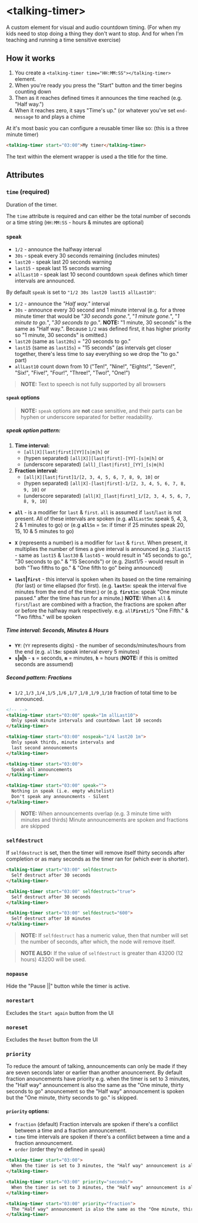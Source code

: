 # &lt;talking-timer&gt;

A custom element for visual and audio countdown timing. (For when my kids need to stop doing a thing they don't want to stop. And for when I'm teaching and running a time sensitive exercise)

## How it works

1. You create a `<talking-timer time="HH:MM:SS"></talking-timer>` element.
2. When you're ready you press the "Start" button and the timer begins counting down
3. Then as it reaches defined times it announces the time reached (e.g. "Half way.")
4. When it reaches zero, it says "Time's up." (or whatever you've set `end-message` to and plays a chime

At it's most basic you can configure a reusable timer like so: (this is a three minute timer)
``` html
<talking-timer start="03:00">My timer</talking-timer>
```

The text within the element wrapper is used a the title for the time.

## Attributes

### `time` (required)

Duration of the timer.

The `time` attribute is required and can either be the total number of seconds or a time string (`HH:MM:SS` - hours & minutes are optional)

### `speak`


* `1/2` - announce the halfway interval
* `30s` - speak every 30 seconds remaining (includes minutes)
* `last20` - speak last 20 seconds warning
* `last15` - speak last 15 seconds warning
* `allLast10` - speak last 10 second countdown
`speak` defines which timer intervals are announced.

By default `speak` is set to `"1/2 30s last20 last15 allLast10"`:
* `1/2` - announce the *"Half way."* interval
* `30s` - announce every 30 second and 1 minute interval
  (e.g. for a three minute timer that would be "*30 seconds gone.*", "*1 minute gone.*", "*1 minute to go.*", "*30 seconds to go.*".
  __NOTE:__ "1 minute, 30 seconds" is the same as "Half way.". Because `1/2` was defined first, it has higher priority so "1 minute, 30 seconds" is omitted.)
* `last20` (same as `last20s`) = "20 seconds to go."
* `last15` (same as `last15s`) = "15 seconds" (as intervals get closer together, there's less time to say everything so we drop the "to go." part)
* `allLast10` count down from 10 ("Ten!", "Nine!", "Eights!", "Seven!", "Six!", "Five!", "Four!", "Three!", "Two!", "One!")

> __NOTE:__ Text to speech is not fully supported by all browsers

#### `speak` options

> __NOTE:__ `speak` options are __not__ case sensitive, and their parts can be hyphen or underscore separated for better readability.

##### speak option pattern:

1. __Time interval:__
   * `[all|X][last|first][YY][s|m|h]` or
   * (hypen separated) `[all|X]][last|first]-[YY]-[s|m|h]` or
   * (underscore separated) `[all]_[last|first]_[YY]_[s|m|h]`
2. __Fraction interval:__
   * `[all|X][last|first]1/[2, 3, 4, 5, 6, 7, 8, 9, 10]` or
   * (hypen separated) `[all|X]-[last|first]-1/[2, 3, 4, 5, 6, 7, 8, 9, 10]` or
   * (underscore separated) `[all|X]_[last|first]_1/[2, 3, 4, 5, 6, 7, 8, 9, 10]`



* __`all`__ - is a modifier for `last` & `first`. `all` is assumed if `last`/`last` is not present. All of these intervals are spoken (e.g. **`all`**`Last5m`: speak 5, 4, 3, 2 & 1 minutes to go) or (e.g **`all`**`5m` = `5m`: if timer if 25 minutes speak 20, 15, 10 & 5 minutes to go)
* __`X`__ (represents a number) is a modifier for `last` & `first`. When present, it multiplies the number of times a give interval is announced
  (e.g. `3last15` - same as `last15` & `last30` & `last45` - would result in "45 seconds to go.", "30 seconds to go." & "15 Seconds") or
  (e.g. 2last1/5 - would result in both "Two fifths to go." & "One fifth to go" being announced)

* __`last`|`first`__ - this interval is spoken when its based on the time remaining (for last) or time ellapsed (for first).
  (e.g. **`last`**`5m`: speak the interval five minutes from the end of the timer.) or
  (e.g. **`first`**`1m`: speak "One minute passed." after the time has run for a minute.)
  __NOTE:__ When `all` & `first`/`last` are combined with a fraction, the fractions are spoken after or before the halfway mark respectively.
  e.g. `all`**`First`**`1/5` "One Fifth." & "Two fifths." will be spoken

##### Time interval: Seconds, Minutes & Hours

* __`YY`__: (`YY` represents digits) - the number of seconds/minutes/hours from the end (e.g. `all`**`5`**`m`: speak interval every 5 minutes)
* __`s`|`m`|`h`__ - **`s`** = seconds, **`m`** = minutes, **`h`** = hours (__NOTE:__ if this is omitted seconds are assumend)

##### Second pattern: Fractions

* `1/2` ,`1/3` ,`1/4` ,`1/5` ,`1/6` ,`1/7` ,`1/8` ,`1/9` ,`1/10` fraction of total time to be announced. 

``` HTML
<!-- -->
<talking-timer start="03:00" speak="1m allLast10">
  Only speak minute intervals and countdown last 10 seconds
</talking-timer>

<talking-timer start="03:00" nospeak="1/4 last20 1m">
  Only speak thirds, minute intervals and
  last second announcements
</talking-timer>

<talking-timer start="03:00">
  Speak all announcements
</talking-timer>

<talking-timer start="03:00" speak="">
  Nothing in speak (i.e. empty whitelist)
  Don't speak any announcments - Silent
</talking-timer>
```

> __NOTE:__ When announcements overlap (e.g. 3 minute time with minutes and thirds) Minute announcements are spoken and fractions are skipped

### `selfdestruct`

If `selfdestruct` is set, then the timer will remove itself thirty seconds after completion or as many seconds as the timer ran for (which ever is shorter).

``` HTML
<talking-timer start="03:00" selfdestruct>
  Self destruct after 30 seconds
</talking-timer>

<talking-timer start="03:00" selfdestruct="true">
  Self destruct after 30 seconds
</talking-timer>

<talking-timer start="03:00" selfdestruct="600">
  Self destruct after 10 minutes
</talking-timer>
```

> __NOTE:__ If `selfdestruct` has a numeric value, then that number will set the number of seconds, after which, the node will remove itself.

> __NOTE ALSO:__ If the value of `selfdestruct` is greater than 43200 (12 hours) 43200 will be used.

### `nopause`

Hide the "Pause ||" button while the timer is active.

### `norestart`

Excludes the `Start again` button from the UI

### `noreset`

Excludes the `Reset` button from the UI

### `priority`

To reduce the amount of talking, announcements can only be made if they are seven seconds later or earlier than another anouncement. By default fraction anouncements have priority e.g. when the timer is set to 3 minutes, the "Half way" announcement is also the same as the "One minute, thirty seconds to go" anouncement so the "Half way" announcement is spoken but the "One minute, thirty seconds to go." is skipped.

#### `priority` options:

* `fraction` (default) Fraction intervals are spoken if there's a confilict between a time and a fraction announcement.
* `time` time intervals are spoken if there's a confilict between a time and a fraction announcement.
* `order` (order they're defined in `speak`)

``` HTML
<talking-timer start="03:00">
  When the timer is set to 3 minutes, the "Half way" announcement is also the same as the "One minute, thirty seconds to go" anouncement so the "Half way" announcement is spoken but the "One minute, thirty seconds to go." is skipped.
</talking-timer>

<talking-timer start="03:00" priority="seconds">
  When the timer is set to 3 minutes, the "Half way" announcement is also the same as the "One minute, thirty seconds to go" anouncement so the "One minute, thirty seconds to go." announcement is spoken but the "Half way" is skipped.
</talking-timer>

<talking-timer start="03:00" priority="fraction">
  The "Half way" announcement is also the same as the "One minute, thirty seconds to go" anouncement so the "Half way" announcement is spoken but the "One minute, thirty seconds to go." is skipped.
</talking-timer>
```
